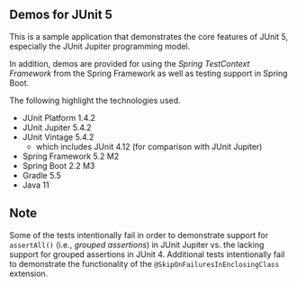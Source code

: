 ## Demos for JUnit 5

This is a sample application that demonstrates the core features of JUnit 5, especially the JUnit Jupiter programming model.

In addition, demos are provided for using the _Spring TestContext Framework_ from the Spring Framework as well as testing support in Spring Boot.

The following highlight the technologies used.

* JUnit Platform 1.4.2
* JUnit Jupiter 5.4.2
* JUnit Vintage 5.4.2
  * which includes JUnit 4.12 (for comparison with JUnit Jupiter)
* Spring Framework 5.2 M2
* Spring Boot 2.2 M3
* Gradle 5.5
* Java 11

## Note

Some of the tests intentionally fail in order to demonstrate support for `assertAll()` (i.e., _grouped assertions_) in JUnit Jupiter vs. the lacking support for grouped assertions in JUnit 4. Additional tests intentionally fail to demonstrate the functionality of the `@SkipOnFailuresInEnclosingClass` extension.
